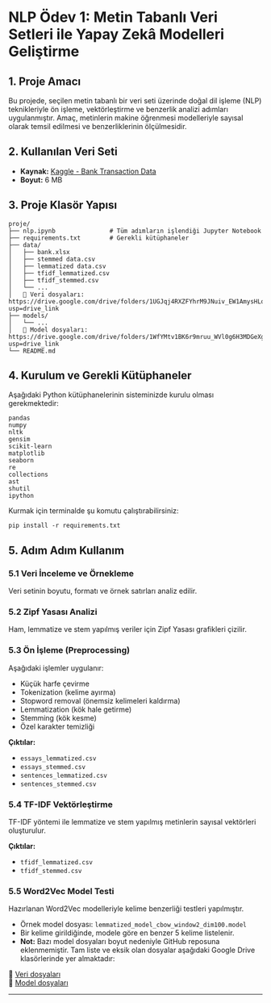 # NLP Ödev 1: Metin Tabanlı Veri Setleri ile Yapay Zekâ Modelleri Geliştirme

## 1. Proje Amacı
Bu projede, seçilen metin tabanlı bir veri seti üzerinde doğal dil işleme (NLP) teknikleriyle ön işleme, vektörleştirme ve benzerlik analizi adımları uygulanmıştır. Amaç, metinlerin makine öğrenmesi modelleriyle sayısal olarak temsil edilmesi ve benzerliklerinin ölçülmesidir.

## 2. Kullanılan Veri Seti
- **Kaynak:** [Kaggle - Bank Transaction Data](https://www.kaggle.com/datasets/apoorvwatsky/bank-transaction-data)  
- **Boyut:** 6 MB

## 3. Proje Klasör Yapısı
```
proje/
├── nlp.ipynb               # Tüm adımların işlendiği Jupyter Notebook
├── requirements.txt        # Gerekli kütüphaneler
├── data/
│   ├── bank.xlsx
│   ├── stemmed data.csv
│   ├── lemmatized data.csv
│   ├── tfidf_lemmatized.csv
│   ├── tfidf_stemmed.csv
│   └── ...
│   📂 Veri dosyaları: https://drive.google.com/drive/folders/1UGJqj4RXZFYhrM9JNuiv_EW1AmysHLoT?usp=drive_link
├── models/
│   └── ...
│   📂 Model dosyaları: https://drive.google.com/drive/folders/1WfYMtv1BK6r9mruu_WVl0g6H3MDGeXg4?usp=drive_link
└── README.md
```

## 4. Kurulum ve Gerekli Kütüphaneler
Aşağıdaki Python kütüphanelerinin sisteminizde kurulu olması gerekmektedir:

```
pandas
numpy
nltk
gensim
scikit-learn
matplotlib
seaborn
re
collections
ast
shutil
ipython
```

Kurmak için terminalde şu komutu çalıştırabilirsiniz:
```
pip install -r requirements.txt
```

## 5. Adım Adım Kullanım

### 5.1 Veri İnceleme ve Örnekleme
Veri setinin boyutu, formatı ve örnek satırları analiz edilir.

### 5.2 Zipf Yasası Analizi
Ham, lemmatize ve stem yapılmış veriler için Zipf Yasası grafikleri çizilir.

### 5.3 Ön İşleme (Preprocessing)
Aşağıdaki işlemler uygulanır:
- Küçük harfe çevirme
- Tokenization (kelime ayırma)
- Stopword removal (önemsiz kelimeleri kaldırma)
- Lemmatization (kök hale getirme)
- Stemming (kök kesme)
- Özel karakter temizliği

**Çıktılar:**
- `essays_lemmatized.csv`
- `essays_stemmed.csv`
- `sentences_lemmatized.csv`
- `sentences_stemmed.csv`

### 5.4 TF-IDF Vektörleştirme
TF-IDF yöntemi ile lemmatize ve stem yapılmış metinlerin sayısal vektörleri oluşturulur.

**Çıktılar:**
- `tfidf_lemmatized.csv`
- `tfidf_stemmed.csv`

### 5.5 Word2Vec Model Testi
Hazırlanan Word2Vec modelleriyle kelime benzerliği testleri yapılmıştır.

- Örnek model dosyası: `lemmatized_model_cbow_window2_dim100.model`
- Bir kelime girildiğinde, modele göre en benzer 5 kelime listelenir.
- **Not:** Bazı model dosyaları boyut nedeniyle GitHub reposuna eklenmemiştir. Tam liste ve eksik olan dosyalar aşağıdaki Google Drive klasörlerinde yer almaktadır:

📂 [Veri dosyaları](https://drive.google.com/drive/folders/1UGJqj4RXZFYhrM9JNuiv_EW1AmysHLoT?usp=drive_link)  
📂 [Model dosyaları](https://drive.google.com/drive/folders/1WfYMtv1BK6r9mruu_WVl0g6H3MDGeXg4?usp=drive_link)

---

